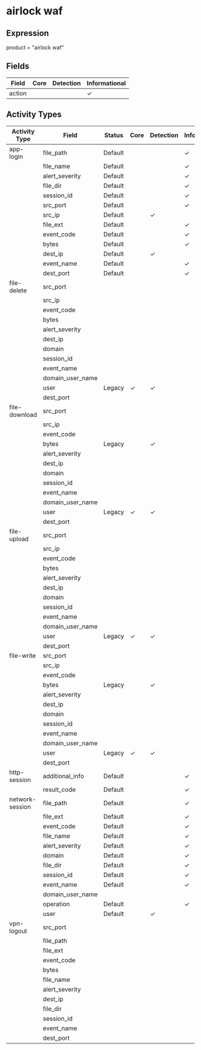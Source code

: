 airlock waf
===========

Expression
----------

product = "airlock waf"

Fields
------

| Field  | Core | Detection | Informational |
| ------ | ---- | --------- | ------------- |
| action |      |           | &#10003;      |

Activity Types
--------------

| Activity Type   | Field            | Status  | Core     | Detection | Informational |
| --------------- | ---------------- | ------- | -------- | --------- | ------------- |
| app-login       | file_path        | Default |          |           | &#10003;      |
|                 | file_name        | Default |          |           | &#10003;      |
|                 | alert_severity   | Default |          |           | &#10003;      |
|                 | file_dir         | Default |          |           | &#10003;      |
|                 | session_id       | Default |          |           | &#10003;      |
|                 | src_port         | Default |          |           | &#10003;      |
|                 | src_ip           | Default |          | &#10003;  |               |
|                 | file_ext         | Default |          |           | &#10003;      |
|                 | event_code       | Default |          |           | &#10003;      |
|                 | bytes            | Default |          |           | &#10003;      |
|                 | dest_ip          | Default |          | &#10003;  |               |
|                 | event_name       | Default |          |           | &#10003;      |
|                 | dest_port        | Default |          |           | &#10003;      |
| file-delete     | src_port         |         |          |           |               |
|                 | src_ip           |         |          |           |               |
|                 | event_code       |         |          |           |               |
|                 | bytes            |         |          |           |               |
|                 | alert_severity   |         |          |           |               |
|                 | dest_ip          |         |          |           |               |
|                 | domain           |         |          |           |               |
|                 | session_id       |         |          |           |               |
|                 | event_name       |         |          |           |               |
|                 | domain_user_name |         |          |           |               |
|                 | user             | Legacy  | &#10003; | &#10003;  |               |
|                 | dest_port        |         |          |           |               |
| file-download   | src_port         |         |          |           |               |
|                 | src_ip           |         |          |           |               |
|                 | event_code       |         |          |           |               |
|                 | bytes            | Legacy  |          | &#10003;  |               |
|                 | alert_severity   |         |          |           |               |
|                 | dest_ip          |         |          |           |               |
|                 | domain           |         |          |           |               |
|                 | session_id       |         |          |           |               |
|                 | event_name       |         |          |           |               |
|                 | domain_user_name |         |          |           |               |
|                 | user             | Legacy  | &#10003; | &#10003;  |               |
|                 | dest_port        |         |          |           |               |
| file-upload     | src_port         |         |          |           |               |
|                 | src_ip           |         |          |           |               |
|                 | event_code       |         |          |           |               |
|                 | bytes            |         |          |           |               |
|                 | alert_severity   |         |          |           |               |
|                 | dest_ip          |         |          |           |               |
|                 | domain           |         |          |           |               |
|                 | session_id       |         |          |           |               |
|                 | event_name       |         |          |           |               |
|                 | domain_user_name |         |          |           |               |
|                 | user             | Legacy  | &#10003; | &#10003;  |               |
|                 | dest_port        |         |          |           |               |
| file-write      | src_port         |         |          |           |               |
|                 | src_ip           |         |          |           |               |
|                 | event_code       |         |          |           |               |
|                 | bytes            | Legacy  |          | &#10003;  |               |
|                 | alert_severity   |         |          |           |               |
|                 | dest_ip          |         |          |           |               |
|                 | domain           |         |          |           |               |
|                 | session_id       |         |          |           |               |
|                 | event_name       |         |          |           |               |
|                 | domain_user_name |         |          |           |               |
|                 | user             | Legacy  | &#10003; | &#10003;  |               |
|                 | dest_port        |         |          |           |               |
| http-session    | additional_info  | Default |          |           | &#10003;      |
|                 | result_code      | Default |          |           | &#10003;      |
| network-session | file_path        | Default |          |           | &#10003;      |
|                 | file_ext         | Default |          |           | &#10003;      |
|                 | event_code       | Default |          |           | &#10003;      |
|                 | file_name        | Default |          |           | &#10003;      |
|                 | alert_severity   | Default |          |           | &#10003;      |
|                 | domain           | Default |          |           | &#10003;      |
|                 | file_dir         | Default |          |           | &#10003;      |
|                 | session_id       | Default |          |           | &#10003;      |
|                 | event_name       | Default |          |           | &#10003;      |
|                 | domain_user_name |         |          |           |               |
|                 | operation        | Default |          |           | &#10003;      |
|                 | user             | Default |          | &#10003;  |               |
| vpn-logout      | src_port         |         |          |           |               |
|                 | file_path        |         |          |           |               |
|                 | file_ext         |         |          |           |               |
|                 | event_code       |         |          |           |               |
|                 | bytes            |         |          |           |               |
|                 | file_name        |         |          |           |               |
|                 | alert_severity   |         |          |           |               |
|                 | dest_ip          |         |          |           |               |
|                 | file_dir         |         |          |           |               |
|                 | session_id       |         |          |           |               |
|                 | event_name       |         |          |           |               |
|                 | dest_port        |         |          |           |               |


